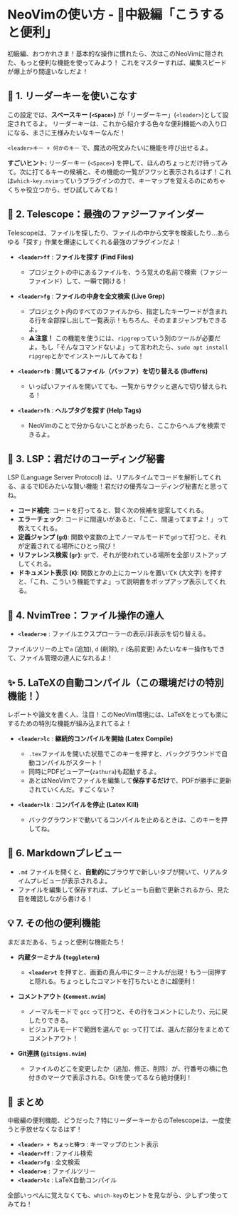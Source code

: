# NeoVimの使い方 - 🚀中級編「こうすると便利」

初級編、おつかれさま！基本的な操作に慣れたら、次はこのNeoVimに隠された、もっと便利な機能を使ってみよう！
これをマスターすれば、編集スピードが爆上がり間違いなしだよ！

## 👑 1. リーダーキーを使いこなす

この設定では、**スペースキー (`<Space>`)** が「リーダーキー」(` <leader> `)として設定されてるよ。
リーダーキーは、これから紹介する色々な便利機能への入り口になる、まさに王様みたいなキーなんだ！

`<leader>キー + 何かのキー` で、魔法の呪文みたいに機能を呼び出せるよ。

**すごいヒント:** リーダーキー (`<Space>`) を押して、ほんのちょっとだけ待ってみて。次に打てるキーの候補と、その機能の一覧がフワッと表示されるはず！これは`which-key.nvim`っていうプラグインの力で、キーマップを覚えるのにめちゃくちゃ役立つから、ぜひ試してみてね！

## 🔭 2. Telescope：最強のファジーファインダー

Telescopeは、ファイルを探したり、ファイルの中から文字を検索したり…あらゆる「探す」作業を爆速にしてくれる最強のプラグインだよ！

- **`<leader>ff`** : **ファイルを探す (Find Files)**
  - プロジェクトの中にあるファイルを、うろ覚えの名前で検索（ファジーファインド）して、一瞬で開ける！

- **`<leader>fg`** : **ファイルの中身を全文検索 (Live Grep)**
  - プロジェクト内のすべてのファイルから、指定したキーワードが含まれる行を全部探し出して一覧表示！もちろん、そのままジャンプもできるよ。
  - ⚠️**注意！** この機能を使うには、`ripgrep`っていう別のツールが必要だよ。もし「そんなコマンドないよ」って言われたら、`sudo apt install ripgrep`とかでインストールしてみてね！

- **`<leader>fb`** : **開いてるファイル（バッファ）を切り替える (Buffers)**
  - いっぱいファイルを開いてても、一覧からサクッと選んで切り替えられる！

- **`<leader>fh`** : **ヘルプタグを探す (Help Tags)**
  - NeoVimのことで分からないことがあったら、ここからヘルプを検索できるよ。

## 🤖 3. LSP：君だけのコーディング秘書

LSP (Language Server Protocol) は、リアルタイムでコードを解析してくれる、まるでIDEみたいな賢い機能！君だけの優秀なコーディング秘書だと思ってね。

- **コード補完**: コードを打ってると、賢く次の候補を提案してくれる。
- **エラーチェック**: コードに間違いがあると、「ここ、間違ってますよ！」って教えてくれる。
- **定義ジャンプ (`gd`)**: 関数や変数の上でノーマルモードで`gd`って打つと、それが定義されてる場所にひとっ飛び！
- **リファレンス検索 (`gr`)**: `gr`で、それが使われている場所を全部リストアップしてくれる。
- **ドキュメント表示 (`K`)**: 関数とかの上にカーソルを置いて`K` (大文字) を押すと、「これ、こういう機能ですよ」って説明書をポップアップ表示してくれる。

## 📂 4. NvimTree：ファイル操作の達人

- **`<leader>e`** : ファイルエクスプローラーの表示/非表示を切り替える。

ファイルツリーの上で`a` (追加), `d` (削除), `r` (名前変更) みたいなキー操作もできて、ファイル管理の達人になれるよ！

## ✨ 5. LaTeXの自動コンパイル（この環境だけの特別機能！）

レポートや論文を書く人、注目！このNeoVim環境には、LaTeXをとっても楽にするための特別な機能が組み込まれてるよ！

- **`<leader>lc`** : **継続的コンパイルを開始 (Latex Compile)**
  - `.tex`ファイルを開いた状態でこのキーを押すと、バックグラウンドで自動コンパイルがスタート！
  - 同時にPDFビューアー(`zathura`)も起動するよ。
  - あとはNeoVimでファイルを編集して**保存するだけ**で、PDFが勝手に更新されていくんだ。すごくない？

- **`<leader>lk`** : **コンパイルを停止 (Latex Kill)**
  - バックグラウンドで動いてるコンパイルを止めるときは、このキーを押してね。

## 📝 6. Markdownプレビュー

- `.md` ファイルを開くと、**自動的に**ブラウザで新しいタブが開いて、リアルタイムプレビューが表示されるよ。
- ファイルを編集して保存すれば、プレビューも自動で更新されるから、見た目を確認しながら書ける！

## 💡 7. その他の便利機能

まだまだある、ちょっと便利な機能たち！

- **内蔵ターミナル (`toggleterm`)**
  - **`<leader>t`** を押すと、画面の真ん中にターミナルが出現！もう一回押すと隠れる。ちょっとしたコマンドを打ちたいときに超便利！

- **コメントアウト (`Comment.nvim`)**
  - ノーマルモードで `gcc` って打つと、その行をコメントにしたり、元に戻したりできる。
  - ビジュアルモードで範囲を選んで `gc` って打てば、選んだ部分をまとめてコメントアウト！

- **Git連携 (`gitsigns.nvim`)**
  - ファイルのどこを変更したか（追加、修正、削除）が、行番号の横に色付きのマークで表示される。Gitを使ってるなら絶対便利！

## 🎉 まとめ

中級編の便利機能、どうだった？特にリーダーキーからのTelescopeは、一度使うと手放せなくなるはず！

- **`<leader> + ちょっと待つ`** : キーマップのヒント表示
- **`<leader>ff`** : ファイル検索
- **`<leader>fg`** : 全文検索
- **`<leader>e`** : ファイルツリー
- **`<leader>lc`** : LaTeX自動コンパイル

全部いっぺんに覚えなくても、`which-key`のヒントを見ながら、少しずつ使ってみてね！